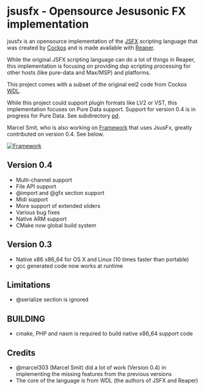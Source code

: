 jsusfx -  Opensource Jesusonic FX implementation
================================================
jsusfx is an opensource implementation of the [JSFX](http://www.reaper.fm/sdk/js/js.php) 
scripting language that was created by [Cockos](http://www.cockos.com/jesusonic/) and
is made available with [Reaper](http://www.reaper.fm).

While the original JSFX scripting language can do a lot of things in Reaper, this 
implementation is focusing on providing dsp scripting processing for other hosts
(like pure-data and Max/MSP) and platforms.

This project comes with a subset of the original eel2 code from Cockos 
[WDL](http://www.cockos.com/wdl).

While this project could support plugin formats like LV2 or VST, this 
implementation focuses on Pure Data support. Support for version 0.4 is
in progress for Pure Data. See subdirectory [pd](pd).

Marcel Smit, who is also working on [Framework](https://github.com/marcel303/framework) 
that uses JsusFx, greatly contributed on version 0.4. See below. 

[![Framework](https://img.youtube.com/vi/7f9fOeBecaY/0.jpg)](https://www.youtube.com/watch?v=7f9fOeBecaY)

Version 0.4
-----------
* Multi-channel support
* File API support
* @import and @gfx section support
* Midi support
* More support of extended sliders
* Various bug fixes
* Native ARM support
* CMake now global build system

Version 0.3
-----------
* Native x86 x86_64 for OS X and Linux (10 times faster than portable)
* gcc generated code now works at runtime

Limitations
-----------
* @serialize section is ignored

BUILDING
--------
* cmake, PHP and nasm is required to build native x86_64 support code

Credits
-------
* @marcel303 (Marcel Smit) did a lot of work (Version 0.4) in implementing the missing features from the previous versions
* The core of the language is from WDL (the authors of JSFX and Reaper)
